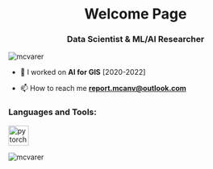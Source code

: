 <h1 align="center">Welcome Page</h1>
<h3 align="center">Data Scientist & ML/AI Researcher</h3>

<p align="left"> <img src="https://komarev.com/ghpvc/?username=mcvarer" alt="mcvarer" /> </p>

- 🔭 I worked on  **AI for GIS** [2020-2022]

- 📫 How to reach me **report.mcanv@outlook.com**


<h3 align="left">Languages and Tools:</h3>
<a href="https://pytorch.org/" target="_blank"> <img src="https://www.vectorlogo.zone/logos/pytorch/pytorch-icon.svg" alt="pytorch" width="40" height="40"/> </a> </p>

<p><img align="left" src="https://github-readme-stats.vercel.app/api/top-langs/?username=mcvarer&layout=compact" alt="mcvarer" /></p>
